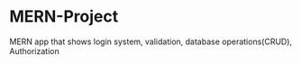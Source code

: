 # MERN-Project
MERN app that shows login system, validation, database operations(CRUD), Authorization
